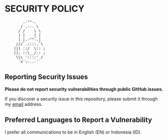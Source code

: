 # SECURITY POLICY

            .-""-.
           / .--. \
          / /    \ \
          | |    | |
          | |.-""-.|
         ///`.::::.`\
        ||| ::/  \:: ;
        ||; ::\__/:: ;
         \\\ '::::' /
          `=':-..-'`

## Reporting Security Issues

**Please do not report security vulnerabilities through public GitHub issues.**

If you discover a security issue in this repository, please submit it through my [email](mailto:hi@hiiruki.dev) address.

## Preferred Languages to Report a Vulnerability

I prefer all communications to be in English (EN) or Indonesia (ID).
